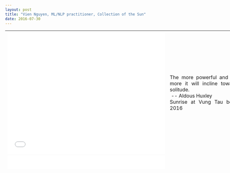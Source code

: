 ```yaml
---
layout: post
title: "Vien Nguyen, ML/NLP practitioner, Collection of the Sun"
date: 2016-07-30
---
```

<!--
<p align = "justify">
I went on vacation with my sisters. The weather was fantastic. We went to the beach on the first day, the waves were soft and the sea water was warm, people around were polite. We were bathing in the sea for more than one hour, it was super nice. The next day we have viewed a splendid sunrise. It was super to sit in the balcony, watching the sun emerging little by little. I felt like I was in an infinite space, there was just the sounds of the waves, the splendour of the sunrise.
</p>
-->

<table align = "center" border = "0" style = "width: 900px; height: 450px;" cellpadding="10" cellspacing = "10">
	<tr>
		<td>
			<iframe src="//www.eyeem.com/embed/p/90230832/512/398" width="512" height="398" frameborder="0" scrolling="no" allowtransparency="true"> </iframe>
		</td>
		<td valign="center">
			<p align = "justify">The more powerful and original a mind, the more it will incline towards the religion of solitude.<br>
			&nbsp;-- Aldous Huxley<br>
			Sunrise at Vung Tau beach, Vietnam, July 2016
			</p>
		</td>
	</tr>
	<tr>
		<td>
			<iframe src="//www.eyeem.com/embed/p/90245584/512/398" width="512" height="398" frameborder="0" scrolling="no" allowtransparency="true"> </iframe>
		</td>
		<td valign="center">
			<p align = "justify">
			Sunset at Vung Tau beach, Vietnam, July 2016
			</p>
		</td>
	</tr>
	<tr>
		<td>
			<iframe src="//www.eyeem.com/embed/p/90230326/512/398" width="512" height="398" frameborder="0" scrolling="no" allowtransparency="true"> </iframe>
		</td>
		<td valign="center">
			<p align = "justify">
			Sunset at Vung Tau beach, Vietnam, July 2016
			</p>
		</td>
	</tr>
	<tr>
		<td>
			<iframe src="//www.eyeem.com/embed/p/89606028/512/398" width="512" height="398" frameborder="0" scrolling="no" allowtransparency="true"> </iframe>
		</td>
		<td valign="center">
			<p align = "justify">
			Sunset in Crans-Montana, Switzerland, December 2015
			</p>
		</td>
	</tr>
	<tr>
		<td>
			<iframe src="//www.eyeem.com/embed/p/89605849/512/398" width="512" height="398" frameborder="0" scrolling="no" allowtransparency="true"> </iframe>
		</td>
		<td valign="center">
			<p align = "justify">
			Sunset in Crans-Montana, Switzerland, December 2015
			</p>
		</td>
	</tr>
	<tr>
		<td>
			<iframe src="//www.eyeem.com/embed/p/89101963/512/440" width="512" height="440" frameborder="0" scrolling="no" allowtransparency="true"> </iframe>
		</td>
		<td valign="center">
			<p align = "justify">
			Sunset in Lugano, Switzerland
			</p>
		</td>
	</tr>
	<tr>
		<td>
			<iframe src="//www.eyeem.com/embed/p/89101854/512/440" width="512" height="440" frameborder="0" scrolling="no" allowtransparency="true"> </iframe>
		</td>
		<td valign="center">
			<p align = "justify">
			Sunrise in Lugano, Switzerland
			</p>
		</td>
	</tr>
	<tr>
		<td>
			<iframe src="//www.eyeem.com/embed/p/89078648/512/440" width="512" height="440" frameborder="0" scrolling="no" allowtransparency="true"> </iframe>
		</td>
		<td valign="center">
			<p align = "justify">
			Sunrise in Schwende, Appenzellerland, Switzerland
			</p>
		</td>
	</tr>
	<tr>
		<td>
			<iframe src="//www.eyeem.com/embed/p/89007840/512/564" width="512" height="564" frameborder="0" scrolling="no" allowtransparency="true"> </iframe>
		</td>
		<td valign="center">
			<p align = "justify">
			A peaceful afternoon in Lago Maggiore, Locarno, Switzerland
			</p>
		</td>
	</tr>
	<tr>
		<td>
			<iframe src="//www.eyeem.com/embed/p/88944811/512/451" width="512" height="451" frameborder="0" scrolling="no" allowtransparency="true"> </iframe>
		</td>
		<td valign="center">
			<p align = "justify">
			Sunrise in Crans-Montana, Switzerland, January 2016
			</p>
		</td>
	</tr>
	<tr>
		<td>
			<iframe src="//www.eyeem.com/embed/p/88826612/512/440" width="512" height="440" frameborder="0" scrolling="no" allowtransparency="true"> </iframe>
		</td>
		<td valign="center">
			<p align = "justify">
			Sunset in Trento, Italy
			</p>
		</td>
	</tr>
	<tr>
		<td>
			<iframe src="//www.eyeem.com/embed/p/88826573/512/440" width="512" height="440" frameborder="0" scrolling="no" allowtransparency="true"> </iframe>
		</td>
		<td valign="center">
			<p align = "justify">
			Sunset in Trento, Italy
			</p>
		</td>
	</tr>
	<tr>
		<td>
			<iframe src="//www.eyeem.com/embed/p/88735192/512/440" width="512" height="440" frameborder="0" scrolling="no" allowtransparency="true"> </iframe>
		</td>
		<td valign="center">
			<p align = "justify">
			Sunset in Lugano lake, Switzerland
			</p>
		</td>
	</tr>
	<tr>
		<td>
			<iframe src="//www.eyeem.com/embed/p/88735155/512/440" width="512" height="440" frameborder="0" scrolling="no" allowtransparency="true"> </iframe>
		</td>
		<td valign="center">
			<p align = "justify">
			Sunset in Lugano lake, Switzerland
			</p>
		</td>
	</tr>
	<tr>
		<td>
			<iframe src="//www.eyeem.com/embed/p/88717112/512/440" width="512" height="440" frameborder="0" scrolling="no" allowtransparency="true"> </iframe>
		</td>
		<td valign="center">
			<p align = "justify">
			Sunset in Trento, Italy
			</p>
		</td>
	</tr>
	<tr>
		<td>
			<iframe src="//www.eyeem.com/embed/p/88629321/512/398" width="512" height="398" frameborder="0" scrolling="no" allowtransparency="true"> </iframe>
		</td>
		<td valign="center">
			<p align = "justify">
			Sunrise in Crans-Montana, Switzerland
			</p>
		</td>
	</tr>
	<tr>
		<td>
			<iframe src="//www.eyeem.com/embed/p/88629209/512/440" width="512" height="440" frameborder="0" scrolling="no" allowtransparency="true"> </iframe>
		</td>
		<td valign="center">
			<p align = "justify">
			Sunset over mountain ranges viewed from M&auml;nnlichen, Switzerland, January 2016
			</p>
		</td>
	</tr>
	<tr>
		<td>
			<iframe src="//www.eyeem.com/embed/p/88507594/512/440" width="512" height="440" frameborder="0" scrolling="no" allowtransparency="true"> </iframe>
		</td>
		<td valign="center">
			<p align = "justify">
			Sunset in Basel, Switzerland
			</p>
		</td>
	</tr>
	<tr>
		<td>
			<iframe src="//www.eyeem.com/embed/p/88449104/512/440" width="512" height="440" frameborder="0" scrolling="no" allowtransparency="true"> </iframe>
		</td>
		<td valign="center">
			<p align = "justify">
			Sunset in Lugano, Switzerland
			</p>
		</td>
	</tr>
	<tr>
		<td>
			<iframe src="//www.eyeem.com/embed/p/88314694/512/398" width="512" height="398" frameborder="0" scrolling="no" allowtransparency="true"> </iframe>
		</td>
		<td valign="center">
			<p align = "justify">
			Sunrise over mountain ranges viewed from M&uuml;rren, Switzerland, January 2016
			</p>
		</td>
	</tr>
	<tr>
		<td>
			<iframe src="//www.eyeem.com/embed/p/88289903/512/398" width="512" height="398" frameborder="0" scrolling="no" allowtransparency="true"> </iframe>
		</td>
		<td valign="center">
			<p align = "justify">
			Sunset in Crans-Montana, Switzerland
			</p>
		</td>
	</tr>
	<tr>
		<td>
			<iframe src="//www.eyeem.com/embed/p/88223890/512/398" width="512" height="398" frameborder="0" scrolling="no" allowtransparency="true"> </iframe>
		</td>
		<td valign="center">
			<p align = "justify">
			Fishing boats at sunrise in Vung Tau, Vietnam
			</p>
		</td>
	</tr>
	<tr>
		<td>
			<iframe src="//www.eyeem.com/embed/p/88165951/512/440" width="512" height="440" frameborder="0" scrolling="no" allowtransparency="true"> </iframe>
		</td>
		<td valign="center">
			<p align = "justify">
			Sunrise over mountain ranges viewed from M&uuml;rren, Switzerland, January 2016
			</p>
		</td>
	</tr>
	<tr>
		<td>
			<iframe src="//www.eyeem.com/embed/p/88163242/512/398" width="512" height="398" frameborder="0" scrolling="no" allowtransparency="true"> </iframe>
		</td>
		<td valign="center">
			<p align = "justify">
			Sunset in Crans-Montana, Switzerland, December 2015
			</p>
		</td>
	</tr>
</table>

<div>
<script>
  (function(i,s,o,g,r,a,m){i['GoogleAnalyticsObject']=r;i[r]=i[r]||function(){
  (i[r].q=i[r].q||[]).push(arguments)},i[r].l=1*new Date();a=s.createElement(o),
  m=s.getElementsByTagName(o)[0];a.async=1;a.src=g;m.parentNode.insertBefore(a,m)
  })(window,document,'script','https://www.google-analytics.com/analytics.js','ga');

  ga('create', 'UA-77434616-1', 'auto');
  ga('send', 'pageview');

</script>
</div>